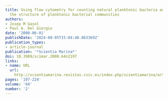```yaml
---
title: Using flow cytometry for counting natural planktonic bacteria and understanding
  the structure of planktonic bacterial communities
authors:
- Josep M Gasol
- Paul A. Del Giorgio
date: '2000-06-01'
publishDate: '2024-08-05T15:04:48.863369Z'
publication_types:
- article-journal
publication: '*Scientia Marina*'
doi: 10.3989/scimar.2000.64n2197
links:
- name: URL
  url: 
    http://scientiamarina.revistas.csic.es/index.php/scientiamarina/article/view/755/772
pages: '197-224'
volume: '64'
number: '2'
---
```

